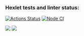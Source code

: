 ### Hexlet tests and linter status:
[![Actions Status](https://github.com/raf-coffee/frontend-project-46/workflows/hexlet-check/badge.svg)](https://github.com/raf-coffee/frontend-project-46/actions)
[![Node CI](https://github.com/raf-coffee/frontend-project-46/workflows/Node%20CI/badge.svg)](https://github.com/raf-coffee/frontend-project-46/actions)

<a href="https://codeclimate.com/github/raf-coffee/frontend-project-46/maintainability"><img src="https://api.codeclimate.com/v1/badges/ccb21937fa1db1450a96/maintainability" /></a>
<a href="https://codeclimate.com/github/raf-coffee/frontend-project-46/test_coverage"><img src="https://api.codeclimate.com/v1/badges/ccb21937fa1db1450a96/test_coverage" /></a>